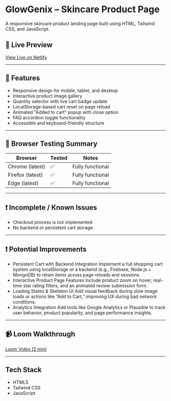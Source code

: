 # GlowGenix – Skincare Product Page

A responsive skincare product landing page built using HTML, Tailwind CSS, and JavaScript.

## 🚀 Live Preview

[View Live on Netlify](https://glow-genix-498f4d.netlify.app/)  

---

## 📌 Features

- Responsive design for mobile, tablet, and desktop
- Interactive product image gallery
- Quantity selector with live cart badge update
- LocalStorage-based cart reset on page reload
- Animated "Added to cart" popup with close option
- FAQ accordion toggle functionality
- Accessible and keyboard-friendly structure

---

## 🧪 Browser Testing Summary

| Browser         | Tested   | Notes           |
|-----------------|----------|-----------------|
| Chrome (latest) | ✅      | Fully functional |
| Firefox (latest)| ✅      | Fully functional |
| Edge (latest)   | ✅      | Fully functional |


---

## ❗ Incomplete / Known Issues

- Checkout process is not implemented
- No backend or persistent cart storage

---

## ❗ Potential Improvements

- Persistent Cart with Backend Integration
  Implement a full shopping cart system using localStorage or a backend (e.g., Firebase, Node.js + MongoDB) to retain items across page reloads and sessions.
- Interactive Product Page Features
  Include product zoom on hover, real-time star rating filters, and an animated review submission form.
- Loading States & Skeleton UI
  Add visual feedback during slow image loads or actions like “Add to Cart,” improving UX during bad network conditions.
- Analytics Integration
  Add tools like Google Analytics or Plausible to track user behavior, product popularity, and page performance insights.

---

## 📹 Loom Walkthrough

[Loom Video (2 min)](https://www.loom.com/share/ed3192614267401886dd24f49b9fb7ae?sid=76f58212-5fce-453d-890d-75f5f8719de9)  


---

##  Tech Stack

- HTML5
- Tailwind CSS
- JavaScript

